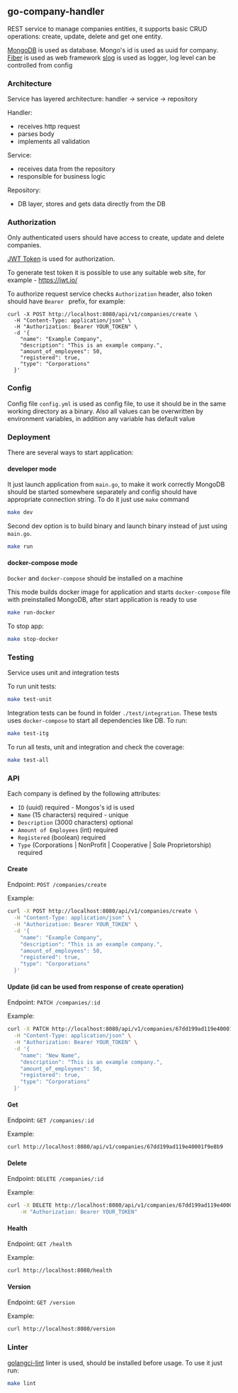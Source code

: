 ## go-company-handler

REST service to manage companies entities, it supports basic CRUD operations: create, update, delete and get one entity.

[MongoDB](https://www.mongodb.com/docs/) is used as database. Mongo's id is used as uuid for company.
[Fiber](https://docs.gofiber.io/) is used as web framework
[slog](https://go.dev/blog/slog) is used as logger, log level can be controlled from config

### Architecture

Service has layered architecture: handler -> service -> repository

Handler:
 - receives http request
 - parses body
 - implements all validation

Service:
 - receives data from the repository
 - responsible for business logic

Repository:
 - DB layer, stores and gets data directly from the DB

### Authorization

Only authenticated users should have access to create, update and delete companies.

[JWT Token](https://en.wikipedia.org/wiki/JSON_Web_Token) is used for authorization.

To generate test token it is possible to use any suitable web site, for example - https://jwt.io/

To authorize request service checks `Authorization` header, also token should have `Bearer ` prefix, for example:

```
curl -X POST http://localhost:8080/api/v1/companies/create \
  -H "Content-Type: application/json" \
  -H "Authorization: Bearer YOUR_TOKEN" \
  -d '{
    "name": "Example Company",
    "description": "This is an example company.",
    "amount_of_employees": 50,
    "registered": true,
    "type": "Corporations"
  }'
```

### Config

Config file `config.yml` is used as config file, to use it should be in the same working directory as a binary. Also all values can be overwritten by environment variables, in addition any variable has default value

### Deployment

There are several ways to start application:

#### developer mode

It just launch application from `main.go`, to make it work correctly MongoDB should be started somewhere separately and config should have appropriate connection string. To do it just use `make` command

```bash
make dev
```

Second dev option is to build binary and launch binary instead of just using `main.go`. 

```bash
make run
```

#### docker-compose mode

`Docker` and `docker-compose` should be installed on a machine

This mode builds docker image for application and starts `docker-compose` file with preinstalled MongoDB, after start application is ready to use

```bash
make run-docker
```

To stop app:

```bash
make stop-docker
```

### Testing

Service uses unit and integration tests

To run unit tests:

```bash
make test-unit
```

Integration tests can be found in folder `./test/integration`. These tests uses `docker-compose` to start all dependencies like DB. To run:

```bash
make test-itg
```

To run all tests, unit and integration and check the coverage:

```bash
make test-all
```

### API

Each company is defined by the following attributes:
 - `ID` (uuid) required - Mongos's id is used
 - `Name` (15 characters) required - unique
 - `Description` (3000 characters) optional
 - `Amount of Employees` (int) required
 - `Registered` (boolean) required
 - `Type` (Corporations | NonProfit | Cooperative | Sole Proprietorship) required

#### Create

Endpoint: `POST /companies/create`

Example:

```bash
curl -X POST http://localhost:8080/api/v1/companies/create \
  -H "Content-Type: application/json" \
  -H "Authorization: Bearer YOUR_TOKEN" \
  -d '{
    "name": "Example Company",
    "description": "This is an example company.",
    "amount_of_employees": 50,
    "registered": true,
    "type": "Corporations"
  }'
```

#### Update (id can be used from response of create operation)

Endpoint: `PATCH /companies/:id`

Example:

```bash
curl -X PATCH http://localhost:8080/api/v1/companies/67dd199ad119e40001f9e8b9 \
  -H "Content-Type: application/json" \
  -H "Authorization: Bearer YOUR_TOKEN" \
  -d '{
    "name": "New Name",
    "description": "This is an example company.",
    "amount_of_employees": 50,
    "registered": true,
    "type": "Corporations"
  }'
```

#### Get

Endpoint: `GET /companies/:id`

Example:

```bash
curl http://localhost:8080/api/v1/companies/67dd199ad119e40001f9e8b9
```

#### Delete

Endpoint: `DELETE /companies/:id`

Example:

```bash
curl -X DELETE http://localhost:8080/api/v1/companies/67dd199ad119e40001f9e8b9 \
    -H "Authorization: Bearer YOUR_TOKEN"
```

#### Health

Endpoint: `GET /health`

Example:

```bash
curl http://localhost:8080/health
```

#### Version

Endpoint: `GET /version`

Example:

```bash
curl http://localhost:8080/version
```

### Linter

[golangci-lint](https://golangci-lint.run/) linter is used, should be installed before usage. To use it just run:

```bash
make lint
```
